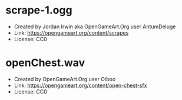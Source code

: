 # scrape-1.ogg

* Created by Jordan Irwin aka OpenGameArt.Org user AntumDeluge
* Link: https://opengameart.org/content/scrapes
* License: CC0

# openChest.wav

* Created by OpenGameArt.Org user Oiboo
* Link: https://opengameart.org/content/open-chest-sfx
* License: CC0
